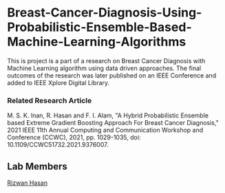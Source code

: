 # Breast-Cancer-Diagnosis-Using-Probabilistic-Ensemble-Based-Machine-Learning-Algorithms
This is project is a part of a research on Breast Cancer Diagnosis with Machine Learning algorithm using data driven approaches. The final outcomes of the research was later published on an IEEE Conference and added to IEEE Xplore Digital Library.

### Related Research Article

M. S. K. Inan, R. Hasan and F. I. Alam, "A Hybrid Probabilistic Ensemble based Extreme Gradient Boosting Approach For Breast Cancer Diagnosis," 2021 IEEE 11th Annual Computing and Communication Workshop and Conference (CCWC), 2021, pp. 1029-1035, doi: 10.1109/CCWC51732.2021.9376007.

## Lab Members
<div><a href="https://github.com/Rizwan-Hasan/">Rizwan Hasan</a></div>
